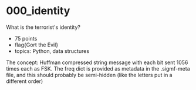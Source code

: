 # 000_identity

What is the terrorist's identity? 
* 75 points
* flag{Gort the Evil}
* topics: Python, data structures


The concept: Huffman compressed string message with each bit sent 1056 times each as FSK. 
The freq dict is provided as metadata in the .sigmf-meta file, and this should probably be semi-hidden (like the letters put in a different order)

